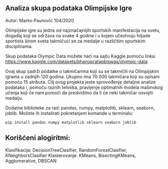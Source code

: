 ## Analiza skupa podataka Olimpijske Igre

Autor: Marko Paunović 104/2020


Olimpijske igre su jedna od najznačajnijih sportskih manifestacija na svetu, događaj koji se održava na svake 4 godine i u kojem učestvuju hiljade sportista širom sveta takmičući se za medalje u različitim sportskim disciplinama.

Skup podataka Olympic Data možete naći na sajtu Kaggle pomoću linka: https://www.kaggle.com/datasets/bhanupratapbiswas/olympic-data

Ovaj skup sadrži podatke o takmičarima koji su se takmičili na Olimpijskim igrama u zadnjih 120 godina.
Ukupno ima 70 000 takmičara koji su opisani pomoću 15 atributa.
Cilj ovog projekta jeste sprovođenje detaljne analize podataka i, pomoću raznih tehnika, pravljenje optimalnih modela mašinskog učenja koji će nam pomoći da predvidimo da li će neki takmičar osvojiti medalju.

Dodatne biblioteke za rad: pandas, numpy, matplotlib, sklearn, seaborn, joblib.
Možete ih instalirati pokretanjem komande u terminalu: 

```pip install pandas numpy matplotlib sklearn seaborn joblib```


## Korišćeni alogiritmi:
Klasifikacija: DecisionTreeClasifier, RandomForestClasifier, KNeighborsClasifier
Klasterovanje: KMeans, BisectingKMeans, Agglomerative, DBSCAN
